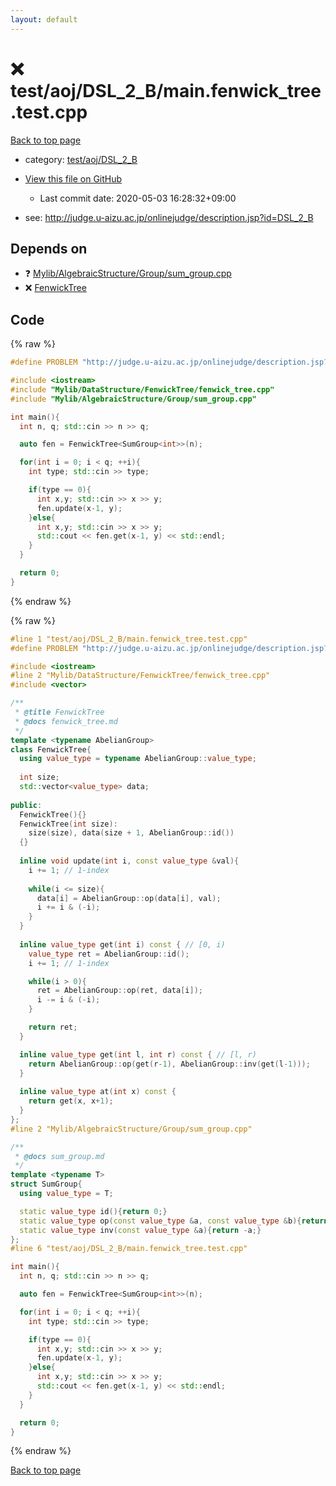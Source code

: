 ```yaml
---
layout: default
---
```


<!-- mathjax config similar to math.stackexchange -->
<script type="text/javascript" async
  src="https://cdnjs.cloudflare.com/ajax/libs/mathjax/2.7.5/MathJax.js?config=TeX-MML-AM_CHTML">
</script>
<script type="text/x-mathjax-config">
  MathJax.Hub.Config({
    TeX: { equationNumbers: { autoNumber: "AMS" }},
    tex2jax: {
      inlineMath: [ ['$','$'] ],
      processEscapes: true
    },
    "HTML-CSS": { matchFontHeight: false },
    displayAlign: "left",
    displayIndent: "2em"
  });
</script>

<script type="text/javascript" src="https://cdnjs.cloudflare.com/ajax/libs/jquery/3.4.1/jquery.min.js"></script>
<script src="https://cdn.jsdelivr.net/npm/jquery-balloon-js@1.1.2/jquery.balloon.min.js" integrity="sha256-ZEYs9VrgAeNuPvs15E39OsyOJaIkXEEt10fzxJ20+2I=" crossorigin="anonymous"></script>
<script type="text/javascript" src="../../../../assets/js/copy-button.js"></script>
<link rel="stylesheet" href="../../../../assets/css/copy-button.css" />


# :x: test/aoj/DSL_2_B/main.fenwick_tree.test.cpp

<a href="../../../../index.html">Back to top page</a>

* category: <a href="../../../../index.html#082039b3153b4a2410d6e14e04aca1cc">test/aoj/DSL_2_B</a>
* <a href="{{ site.github.repository_url }}/blob/master/test/aoj/DSL_2_B/main.fenwick_tree.test.cpp">View this file on GitHub</a>
    - Last commit date: 2020-05-03 16:28:32+09:00


* see: <a href="http://judge.u-aizu.ac.jp/onlinejudge/description.jsp?id=DSL_2_B">http://judge.u-aizu.ac.jp/onlinejudge/description.jsp?id=DSL_2_B</a>


## Depends on

* :question: <a href="../../../../library/Mylib/AlgebraicStructure/Group/sum_group.cpp.html">Mylib/AlgebraicStructure/Group/sum_group.cpp</a>
* :x: <a href="../../../../library/Mylib/DataStructure/FenwickTree/fenwick_tree.cpp.html">FenwickTree</a>


## Code

<a id="unbundled"></a>
{% raw %}
```cpp
#define PROBLEM "http://judge.u-aizu.ac.jp/onlinejudge/description.jsp?id=DSL_2_B"

#include <iostream>
#include "Mylib/DataStructure/FenwickTree/fenwick_tree.cpp"
#include "Mylib/AlgebraicStructure/Group/sum_group.cpp"

int main(){
  int n, q; std::cin >> n >> q;

  auto fen = FenwickTree<SumGroup<int>>(n);

  for(int i = 0; i < q; ++i){
    int type; std::cin >> type;

    if(type == 0){
      int x,y; std::cin >> x >> y;
      fen.update(x-1, y);
    }else{
      int x,y; std::cin >> x >> y;
      std::cout << fen.get(x-1, y) << std::endl;
    }
  }

  return 0;
}

```
{% endraw %}

<a id="bundled"></a>
{% raw %}
```cpp
#line 1 "test/aoj/DSL_2_B/main.fenwick_tree.test.cpp"
#define PROBLEM "http://judge.u-aizu.ac.jp/onlinejudge/description.jsp?id=DSL_2_B"

#include <iostream>
#line 2 "Mylib/DataStructure/FenwickTree/fenwick_tree.cpp"
#include <vector>

/**
 * @title FenwickTree
 * @docs fenwick_tree.md
 */
template <typename AbelianGroup>
class FenwickTree{
  using value_type = typename AbelianGroup::value_type;
  
  int size;
  std::vector<value_type> data;
  
public:
  FenwickTree(){}
  FenwickTree(int size):
    size(size), data(size + 1, AbelianGroup::id())
  {}
  
  inline void update(int i, const value_type &val){
    i += 1; // 1-index
    
    while(i <= size){
      data[i] = AbelianGroup::op(data[i], val);
      i += i & (-i);
    }
  }
  
  inline value_type get(int i) const { // [0, i)
    value_type ret = AbelianGroup::id();
    i += 1; // 1-index

    while(i > 0){
      ret = AbelianGroup::op(ret, data[i]);
      i -= i & (-i);
    }

    return ret;
  }

  inline value_type get(int l, int r) const { // [l, r)
    return AbelianGroup::op(get(r-1), AbelianGroup::inv(get(l-1)));
  }
  
  inline value_type at(int x) const {
    return get(x, x+1);
  }
};
#line 2 "Mylib/AlgebraicStructure/Group/sum_group.cpp"

/**
 * @docs sum_group.md
 */
template <typename T>
struct SumGroup{
  using value_type = T;

  static value_type id(){return 0;}
  static value_type op(const value_type &a, const value_type &b){return a + b;}
  static value_type inv(const value_type &a){return -a;}
};
#line 6 "test/aoj/DSL_2_B/main.fenwick_tree.test.cpp"

int main(){
  int n, q; std::cin >> n >> q;

  auto fen = FenwickTree<SumGroup<int>>(n);

  for(int i = 0; i < q; ++i){
    int type; std::cin >> type;

    if(type == 0){
      int x,y; std::cin >> x >> y;
      fen.update(x-1, y);
    }else{
      int x,y; std::cin >> x >> y;
      std::cout << fen.get(x-1, y) << std::endl;
    }
  }

  return 0;
}

```
{% endraw %}

<a href="../../../../index.html">Back to top page</a>


